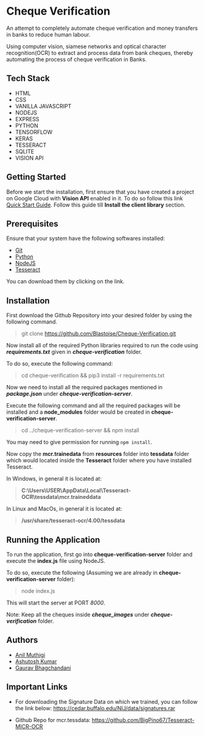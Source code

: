 # Cheque Verification

An attempt to completely automate cheque verification and money transfers in banks to reduce human labour.

Using computer vision, siamese networks and optical character recognition(OCR) to extract and process data from bank cheques, thereby automating the process of cheque verification in Banks.

## Tech Stack

- HTML
- CSS
- VANILLA JAVASCRIPT
- NODEJS
- EXPRESS
- PYTHON
- TENSORFLOW
- KERAS
- TESSERACT
- SQLITE
- VISION API

## Getting Started

Before we start the installation, first ensure that you have created a project on Google Cloud with **Vision API** enabled in it.
To do so follow this link [Quick Start Guide](https://cloud.google.com/vision/docs/quickstart-client-libraries#client-libraries-install-python).
Follow this guide till **Install the client library** section.

## Prerequisites

Ensure that your system have the following softwares
installed:

- [Git](https://git-scm.com/downloads)
- [Python](https://www.python.org/downloads/)
- [NodeJS](https://nodejs.org/en/download/)
- [Tesseract](https://tesseract-ocr.github.io/)

You can download them by clicking on the link.

## Installation

First download the Github Repository into your desired folder by using the following command.

> git clone https://github.com/Blastoise/Cheque-Verification.git

Now install all of the required Python libraries required to run the code using **_requirements.txt_** given in **_cheque-verification_** folder.

To do so, execute the following command:

> cd cheque-verification && pip3 install -r requirements.txt

Now we need to install all the required packages mentioned in **_package.json_** under **_cheque-verification-server_**.

Execute the following command and all the required packages will be installed and a **node_modules** folder would be created in **cheque-verification-server**.

> cd ../cheque-verification-server && npm install

You may need to give permission for running `npm install`.

Now copy the **mcr.trainedata** from **resources** folder into **tessdata** folder which would located inside the **Tesseract** folder where you have installed Tesseract.

In Windows, in general it is located at:

> **C:\Users\USER\AppData\Local\Tesseract-OCR\tessdata\mcr.traineddata**

In Linux and MacOs, in general it is located at:

> **/usr/share/tesseract-ocr/4.00/tessdata**

## Running the Application

To run the application, first go into **cheque-verification-server** folder and execute the **index.js** file using NodeJS.

To do so, execute the following (Assuming we are already in **cheque-verification-server** folder):

> node index.js

This will start the server at PORT _8000_.

Note: Keep all the cheques inside **_cheque_images_** under **_cheque-verification_** folder.

## Authors

- [Anil Muthigi](https://github.com/anilmuthigi)
- [Ashutosh Kumar](https://github.com/Blastoise)
- [Gaurav Bhagchandani](https://github.com/gauravbhag51)

## Important Links

- For downloading the Signature Data on which we trained, you can follow the link below:
  https://cedar.buffalo.edu/NIJ/data/signatures.rar

- Github Repo for mcr.tessdata: https://github.com/BigPino67/Tesseract-MICR-OCR
